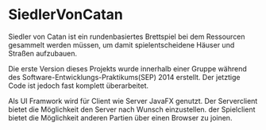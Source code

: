 # SiedlerVonCatan

Siedler von Catan ist ein rundenbasiertes Brettspiel bei dem Ressourcen gesammelt werden müssen, um damit spielentscheidene Häuser und Straßen aufzubauen. 

Die erste Version dieses Projekts wurde innerhalb einer Gruppe während des Software-Entwicklungs-Praktikums(SEP) 2014 erstellt.
Der jetztige Code ist jedoch fast komplett überarbeitet.

Als UI Framwork wird für Client wie Server JavaFX genutzt. Der Serverclient bietet die Möglichkeit den Server nach Wunsch einzustellen.
der Spielclient bietet die Möglichkeit anderen Partien über einen Browser zu joinen.
